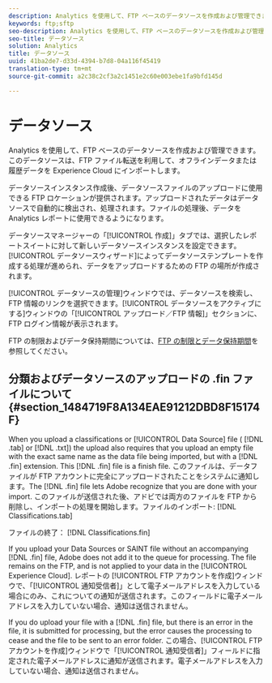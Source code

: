 ```yaml
---
description: Analytics を使用して、FTP ベースのデータソースを作成および管理できます。このデータソースは、FTP ファイル転送を利用して、オフラインデータまたは履歴データを Experience Cloud にインポートします。
keywords: ftp;sftp
seo-description: Analytics を使用して、FTP ベースのデータソースを作成および管理できます。このデータソースは、FTP ファイル転送を利用して、オフラインデータまたは履歴データを Experience Cloud にインポートします。
seo-title: データソース
solution: Analytics
title: データソース
uuid: 41ba2de7-d33d-4394-b7d8-04a116f45419
translation-type: tm+mt
source-git-commit: a2c38c2cf3a2c1451e2c60e003ebe1fa9bfd145d

---
```



# データソース

Analytics を使用して、FTP ベースのデータソースを作成および管理できます。このデータソースは、FTP ファイル転送を利用して、オフラインデータまたは履歴データを Experience Cloud にインポートします。

データソースインスタンス作成後、データソースファイルのアップロードに使用できる FTP ロケーションが提供されます。アップロードされたデータはデータソースで自動的に検出され、処理されます。ファイルの処理後、データを Analytics レポートに使用できるようになります。

データソースマネージャーの「[!UICONTROL 作成]」タブでは、選択したレポートスイートに対して新しいデータソースインスタンスを設定できます。[!UICONTROL データソースウィザード]によってデータソーステンプレートを作成する処理が進められ、データをアップロードするための FTP の場所が作成されます。

[!UICONTROL データソースの管理]ウィンドウでは、データソースを検索し、FTP 情報のリンクを選択できます。[!UICONTROL データソースをアクティブにする]ウィンドウの「[!UICONTROL アップロード／FTP 情報]」セクションに、FTP ログイン情報が表示されます。

FTP の制限およびデータ保持期間については、[FTP の制限とデータ保持期間](../../../export/ftp-and-sftp/ftp-limits.md#concept_8CAA1D8F27B3411AB902520AD6C9A70E)を参照してください。

## 分類およびデータソースのアップロードの .fin ファイルについて {#section_1484719F8A134EAE91212DBD8F15174F}

When you upload a classifications or [!UICONTROL Data Source] file ( [!DNL .tab] or [!DNL .txt]) the upload also requires that you upload an empty file with the exact same name as the data file being imported, but with a [!DNL .fin] extension. This [!DNL .fin] file is a finish file. このファイルは、データファイルが FTP アカウントに完全にアップロードされたことをシステムに通知します。The [!DNL .fin] file lets Adobe recognize that you are done with your import. このファイルが送信された後、アドビでは両方のファイルを FTP から削除し、インポートの処理を開始します。ファイルのインポート: [!DNL Classifications.tab]

ファイルの終了： [!DNL Classifications.fin]

If you upload your Data Sources or SAINT file without an accompanying [!DNL .fin] file, Adobe does not add it to the queue for processing. The file remains on the FTP, and is not applied to your data in the [!UICONTROL Experience Cloud]. レポートの [!UICONTROL FTP アカウントを作成]ウィンドウで、「[!UICONTROL 通知受信者]」として電子メールアドレスを入力している場合にのみ、これについての通知が送信されます。このフィールドに電子メールアドレスを入力していない場合、通知は送信されません。

If you do upload your file with a [!DNL .fin] file, but there is an error in the file, it is submitted for processing, but the error causes the processing to cease and the file to be sent to an error folder. この場合、[!UICONTROL FTP アカウントを作成]ウィンドウで「[!UICONTROL 通知受信者]」フィールドに指定された電子メールアドレスに通知が送信されます。電子メールアドレスを入力していない場合、通知は送信されません。
